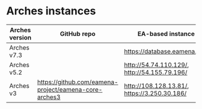 # Arches instances

| Arches version | GitHub repo | EA-based instance |
|----------------|-------------|-------------------|
| Arches v7.3      |           |        https://database.eamena.org/         |
| Arches v5.2      |           |        http://54.74.110.129/, http://54.155.79.196/           |
| Arches v3      |  https://github.com/eamena-project/eamena-core-arches3           |        http://108.128.13.81/, https://3.250.30.186/           |

